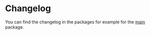 # Changelog

You can find the changelog in the packages for example for the [main](https://github.com/zxcvbn-ts/zxcvbn/blob/master/packages/libraries/main/CHANGELOG.md) package.
